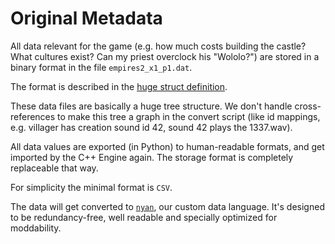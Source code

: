 Original Metadata
=================

All data relevant for the game (e.g. how much costs building the castle?
What cultures exist? Can my priest overclock his "Wololo?")
are stored in a binary format in the file `empires2_x1_p1.dat`.

The format is described in the [huge struct definition](/engine/convert/value_object/read/media/datfile/empiresdat.py).


These data files are basically a huge tree structure.
We don't handle cross-references to make this tree a graph in the convert
script (like id mappings, e.g. villager has creation sound id 42,
sound 42 plays the 1337.wav).

All data values are exported (in Python) to human-readable formats,
and get imported by the C++ Engine again.
The storage format is completely replaceable that way.

For simplicity the minimal format is `CSV`.

The data will get converted to [`nyan`](/doc/nyan), our custom data language.
It's designed to be redundancy-free, well readable and specially optimized for
moddability.
